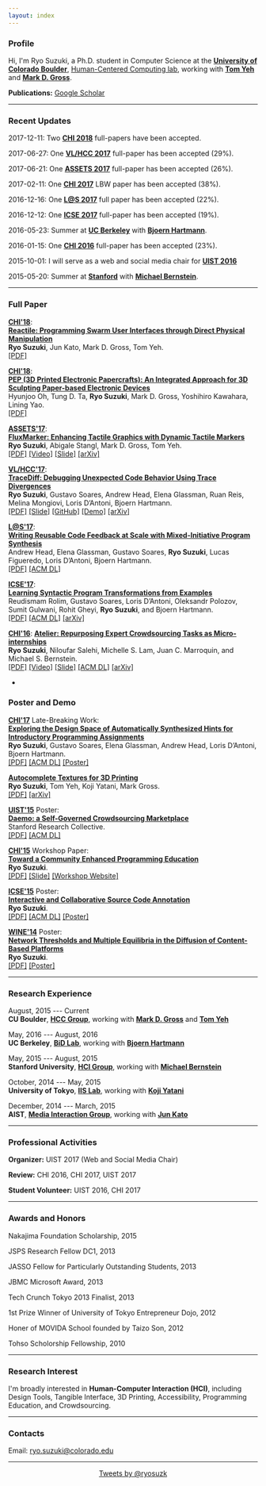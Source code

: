 ```yaml
---
layout: index
---
```


### Profile

Hi, I'm Ryo Suzuki, a Ph.D. student in Computer Science at the [**University of Colorado Boulder**](http://www.colorado.edu/cs/), [Human-Centered Computing lab](http://hcc.colorado.edu/), working with [**Tom Yeh**](http://tomyeh.info/) and [**Mark D. Gross**](http://mdgross.net/).

**Publications:**
[<i class="fa fa-graduation-cap fa-fw"></i> Google Scholar](https://scholar.google.com/citations?user=klWjaQIAAAAJ)

---


### Recent Updates

2017-12-11: Two [**CHI 2018**](https://chi2018.acm.org/) full-papers have been accepted.

2017-06-27: One [**VL/HCC 2017**](https://sites.google.com/site/vlhcc2017/) full-paper has been accepted (29%).

2017-06-21: One [**ASSETS 2017**](https://assets17.sigaccess.org/) full-paper has been accepted (26%).

2017-02-11: One [**CHI 2017**](https://chi2017.acm.org/) LBW paper has been accepted (38%).

2016-12-16: One [**L@S 2017**](http://learningatscale.acm.org/las2017/) full paper has been accepted (22%).

2016-12-12: One [**ICSE 2017**](http://icse2017.gatech.edu/) full-paper has been accepted (19%).

2016-05-23: Summer at [**UC Berkeley**](http://bid.berkeley.edu/) with [**Bjoern Hartmann**](http://people.eecs.berkeley.edu/~bjoern/).

2016-01-15: One [**CHI 2016**](https://chi2016.acm.org/wp/) full-paper has been accepted (23%).

<!--
2016-05-10: I and [**Niloufar**](http://stanford.edu/~niloufar/) present [**Atelier**](http://hci.stanford.edu/publications/2016/atelier/atelier_2016.pdf) at CHI'16. Here is the [**slide**](/publications/chi-2016-atelier-slide.pdf).
Our work is also featured in the [**media**](https://backchannel.com/its-not-just-robots-skilled-jobs-are-going-to-meatware-954adf770710).
-->

2015-10-01: I will serve as a web and social media chair for [**UIST 2016**](http://uist.acm.org/uist2016/)

2015-05-20: Summer at [**Stanford**](http://hci.stanford.edu/) with [**Michael Bernstein**](http://hci.stanford.edu/msb/).



---

### Full Paper

[**CHI'18**](https://chi2018.acm.org/):
<br>
[**Reactile: Programming Swarm User Interfaces through Direct Physical Manipulation**](/publications/chi-2018-reactile.pdf)
<br>
**Ryo Suzuki**, Jun Kato, Mark D. Gross, Tom Yeh.
<br>
[[PDF]](/publications/chi-2018-reactile.pdf)


[**CHI'18**](https://chi2018.acm.org/):
<br>
[**PEP (3D Printed Electronic Papercrafts): An Integrated Approach for 3D Sculpting Paper-based Electronic Devices**](/publications/chi-2018-pep.pdf)
<br>
Hyunjoo Oh, Tung D. Ta, **Ryo Suzuki**, Mark D. Gross, Yoshihiro Kawahara, Lining Yao.
<br>
[[PDF]](/publications/chi-2018-pep.pdf)


[**ASSETS'17**](https://assets17.sigaccess.org/):
<br>
[**FluxMarker: Enhancing Tactile Graphics with Dynamic Tactile Markers**](/publications/assets-2017-fluxmarker.pdf)
<br>
**Ryo Suzuki**, Abigale Stangl, Mark D. Gross, Tom Yeh.
<br>
[[PDF]](/publications/assets-2017-fluxmarker.pdf)
[[Video]](https://youtu.be/VbwIZ9V6i_g)
[[Slide]](/publications/assets-2017-fluxmarker-slide.pdf)
[[arXiv]](https://arxiv.org/abs/1708.03783)


[**VL/HCC'17**](https://sites.google.com/site/vlhcc2017/):
<br>
[**TraceDiff: Debugging Unexpected Code Behavior Using Trace Divergences**](/publications/vlhcc-2017-tracediff.pdf)
<br>
**Ryo Suzuki**, Gustavo Soares, Andrew Head, Elena Glassman, Ruan Reis, Melina Mongiovi, Loris D’Antoni, Bjoern Hartmann.
<br>
[[PDF]](/publications/vlhcc-2017-tracediff.pdf)
[[Slide]](/publications/vlhcc-2017-tracediff-slide.pdf)
[[GitHub]](https://github.com/ryosuzuki/trace-diff)
[[Demo]](https://ryosuzuki.github.io/trace-diff/)
[[arXiv]](https://arxiv.org/abs/1708.03786)


[**L@S'17**](http://learningatscale.acm.org/las2017/):
<br>
[**Writing Reusable Code Feedback at Scale with Mixed-Initiative Program Synthesis**](/publications/las-2017-mixed.pdf)
<br>
Andrew Head, Elena Glassman, Gustavo Soares, **Ryo Suzuki**, Lucas Figueredo, Loris D’Antoni, Bjoern Hartmann.
<br>
[[PDF]](/publications/las-2017-mixed.pdf)
[[ACM DL]](http://dl.acm.org/citation.cfm?id=3051467)


[**ICSE'17**](http://icse2017.gatech.edu/):
<br>
[**Learning Syntactic Program Transformations from Examples**](/publications/icse-2017-refazer.pdf)
<br>
Reudismam Rolim, Gustavo Soares, Loris D’Antoni, Oleksandr Polozov, Sumit Gulwani, Rohit Gheyi, **Ryo Suzuki**, and Bjoern Hartmann.
<br>
[[PDF]](/publications/icse-2017-refazer.pdf)
[[ACM DL]](http://dl.acm.org/citation.cfm?id=3097417)
[[arXiv]](https://arxiv.org/abs/1608.09000)


[**CHI'16**](https://chi2016.acm.org/wp/): [**Atelier: Repurposing Expert Crowdsourcing Tasks as Micro-internships**](/publications/chi-2016-atelier.pdf)
<br>
**Ryo Suzuki**, Niloufar Salehi, Michelle S. Lam, Juan C. Marroquin, and Michael S. Bernstein.
<br>
[[PDF]](/publications/chi-2016-atelier.pdf)
[[Video]](https://youtu.be/tBojZejtFQo)
[[Slide]](/publications/chi-2016-atelier-slide.pdf)
[[ACM DL]](http://dl.acm.org/citation.cfm?id=2858121)
[[arXiv]](https://arxiv.org/abs/1602.06634)

-

### Poster and Demo

[**CHI'17**](https://chi2017.acm.org/) Late-Breaking Work: <br>
[**Exploring the Design Space of Automatically Synthesized Hints for Introductory Programming Assignments**](/publications/chi-2017-lbw.pdf)
<br>
**Ryo Suzuki**, Gustavo Soares, Elena Glassman, Andrew Head, Loris D’Antoni, Bjoern Hartmann.
<br>
[[PDF]](/publications/chi-2017-lbw.pdf)
[[ACM DL]](http://dl.acm.org/citation.cfm?id=3053187)
[[Poster]](/publications/chi-2017-lbw-poster.pdf)


[**Autocomplete Textures for 3D Printing**](https://arxiv.org/pdf/1703.05700.pdf)
<br>
**Ryo Suzuki**, Tom Yeh, Koji Yatani, Mark Gross.
<br>
[[PDF]](https://arxiv.org/pdf/1703.05700.pdf)
[[arXiv]](https://arxiv.org/abs/1703.05700)


[**UIST'15**](http://uist.acm.org/uist2015/about) Poster:
<br>
[**Daemo: a Self-Governed Crowdsourcing Marketplace**](/publications/uist-2015-daemo.pdf)
<br>
Stanford Research Collective.
<br>
[[PDF]](/publications/uist-2015-daemo.pdf)
[[ACM DL]](http://dl.acm.org/citation.cfm?id=2815739)


[**CHI'15**](http://chi2015.acm.org/) Workshop Paper:
<br>
[**Toward a Community Enhanced Programming Education**](/publications/chi-2015-workshop.pdf)
<br>
**Ryo Suzuki**.
<br>
[[PDF]](/publications/chi-2015-workshop.pdf)
[[Slide]](/publications/chi-2015-workshop-slide.pdf)
[[Workshop Website]](http://hci.tokyo/)


[**ICSE'15**](http://2015.icse-conferences.org/) Poster:
<br>
[**Interactive and Collaborative Source Code Annotation**](/publications/icse-2015-cumiki.pdf)
<br>
**Ryo Suzuki**.
<br>
[[PDF]](/publications/icse-2015-cumiki.pdf)
[[ACM DL]](http://dl.acm.org/citation.cfm?id=2819173)
[[Poster]](/publications/icse-2015-cumiki-poster.pdf)


[**WINE'14**](http://wine2014.amss.ac.cn/) Poster:
<br>
[**Network Thresholds and Multiple Equilibria in the Diffusion of Content-Based Platforms**](/publications/wine-2014-network.pdf)
<br>
**Ryo Suzuki**.
<br>
[[PDF]](/publications/wine-2014-network.pdf)
[[Poster]](/publications/wine-2014-network-poster.pdf)


---


### Research Experience

August, 2015 --- Current <br>
**CU Boulder**, [**HCC Group**](http://hcc.colorado.edu/), working with [**Mark D. Gross**](http://mdgross.net/) and [**Tom Yeh**](http://tomyeh.info/)

May, 2016 --- August, 2016 <br>
**UC Berkeley**, [**BiD Lab**](http://bid.berkeley.edu/), working with [**Bjoern Hartmann**](http://people.eecs.berkeley.edu/~bjoern/)

May, 2015 --- August, 2015 <br>
**Stanford University**, [**HCI Group**](http://hci.stanford.edu/), working with [**Michael Bernstein**](http://hci.stanford.edu/msb/)

October, 2014 --- May, 2015 <br>
**University of Tokyo**, [**IIS Lab**](http://iis-lab.org/), working with [**Koji Yatani**](http://yatani.jp/)

December, 2014 --- March, 2015 <br>
**AIST**, [**Media Interaction Group**](https://staff.aist.go.jp/m.goto/MIG/index-j.html), working with [**Jun Kato**](http://junkato.jp/)


---

### Professional Activities

**Organizer:** UIST 2017 (Web and Social Media Chair)

**Review:** CHI 2016, CHI 2017, UIST 2017

**Student Volunteer:** UIST 2016, CHI 2017


---


### Awards and Honors

Nakajima Foundation Scholarship, 2015

JSPS Research Fellow DC1, 2013

JASSO Fellow for Particularly Outstanding Students, 2013

JBMC Microsoft Award, 2013

Tech Crunch Tokyo 2013 Finalist, 2013

1st Prize Winner of University of Tokyo Entrepreneur Dojo, 2012

Honer of MOVIDA School founded by Taizo Son, 2012

Tohso Scholorship Fellowship, 2010

---

### Research Interest

I'm broadly interested in **Human-Computer Interaction (HCI)**, including Design Tools, Tangible Interface, 3D Printing, Accessibility, Programming Education, and Crowdsourcing.


---

### Contacts
Email: <a href="mailto:ryo.suzuki@colorado.edu">ryo.suzuki@colorado.edu</a>

[<i class="fa fa-twitter fa-fw"></i>](https://twitter.com/ryosuzk)
[<i class="fa fa-github-alt fa-fw"></i>](https://github.com/ryosuzuki)
[<i class="fa fa-facebook fa-fw"></i>](https://www.facebook.com/ryosuzk)
[<i class="fa fa-linkedin fa-fw"></i>](https://www.linkedin.com/in/ryosuzuki/)


---

<div style="text-align:center;">
<a class="twitter-timeline" href="https://twitter.com/ryosuzk" data-widget-id="586803163707023360" width="580" >Tweets by @ryosuzk</a>
</div>




<!--


### Contacts

Email: ryo.suzuki@colorado.edu

Twitter: [@ryosuzk](https://twitter.com/ryosuzk) , GitHub: [https://github.com/ryosuzuki](https://github.com/ryosuzuki),  LinkedIn: [https://www.linkedin.com/in/ryosuzuki](https://www.linkedin.com/in/ryosuzuki), Facebook: [ryosuzk](https://facebook.com/ryosuzk)

---

"Diffusion Process and Take-off Conditions of the Online Platform", 2013, Microeconomic Policy Workshop at University of Tokyo. [[slide](/micro-workshop.pdf)]

"Diffusion Process and Community Design", 2012, AMTW (Advanced Microeconomic Theory Workshop) at Osaka University. [[slide](/amtw-2012.pdf)]

"Educational Economics about Mechanism of the Income Gap Expansion and Human Capi   tal Investment", 2011, Social Science Research, Vol. 63, No. 1 (in Japanese). [[paper](/social-science-2011.pdf)]

"Incentive Structure on Open Source Software Community: Case Study of GitHub", 2014, Working Paper. [[paper](/working-paper.pdf)]

-->
